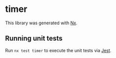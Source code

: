 # timer

This library was generated with [Nx](https://nx.dev).

## Running unit tests

Run `nx test timer` to execute the unit tests via [Jest](https://jestjs.io).
